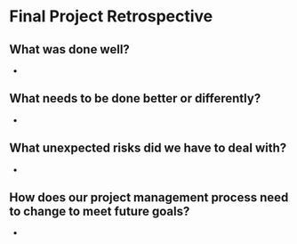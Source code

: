 # Final Project Retrospective
## What was done well?
-
## What needs to be done better or differently?
-
## What unexpected risks did we have to deal with?
-
## How does our project management process need to change to meet future goals?
-